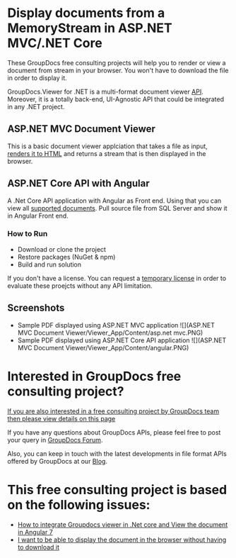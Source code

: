 # Display documents from a MemoryStream in ASP.NET MVC/.NET Core
These GroupDocs free consulting projects will help you to render or view a document from stream in your browser. You won't have to download the file in order to display it.  

GroupDocs.Viewer for .NET is a multi-format document viewer [API](https://products.groupdocs.com/viewer/net). Moreover, it is a totally back-end, UI-Agnostic API that could be integrated in any .NET project.

## ASP.NET MVC Document Viewer
This is a basic document viewer applciation that takes a file as input, [renders it to HTML](https://docs.groupdocs.com/viewer/net/document-viewer-html-viewer/) and returns a stream that is then displayed in the browser. 


## ASP.NET Core API with Angular 
A .Net Core API application with Angular as Front end. Using that you can view all [supported documents](https://docs.groupdocs.com/viewer/net/supported-document-formats/). Pull source file from SQL Server and show it in Angular Front end.

### How to Run
* Download or clone the project
* Restore packages (NuGet & npm)
* Build and run solution

If you don't have a license. You can request a [temporary license](https://purchase.groupdocs.com/buy) in order to evaluate these proejcts without any API limitation. 

## Screenshots
* Sample PDF displayed using ASP.NET MVC application
![](ASP.NET MVC Document Viewer/Viewer_App/Content/asp.net mvc.PNG)
* Sample PDF displayed using ASP.NET Core API application
![](ASP.NET MVC Document Viewer/Viewer_App/Content/angular.PNG)

# Interested in GroupDocs free consulting project?
[If you are also interested in a free consulting project by GroupDocs team then please view details on this page](https://github.com/groupdocs-free-consulting/)

If you have any questions about GroupDocs APIs, please feel free to post your query in [GroupDocs Forum](https://forum.groupdocs.com/).

Also, you can keep in touch with the latest developments in file format APIs offered by GroupDocs at our [Blog](https://blog.groupdocs.com/).

# This free consulting project is based on the following issues:
* [How to integrate Groupdocs viewer in .Net core and View the document in Angular 7](https://github.com/groupdocs-free-consulting/projects/issues/8)
* [I want to be able to display the document in the browser without having to download it](https://github.com/groupdocs-free-consulting/projects/issues/2)





